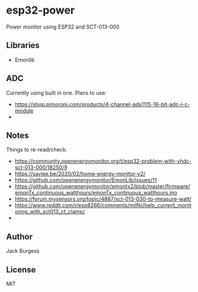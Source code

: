 # esp32-power

Power monitor using ESP32 and SCT-013-000

## Libraries

 - Emonlib

## ADC

Currently using built in one. Plans to use:
 - https://shop.pimoroni.com/products/4-channel-ads1115-16-bit-adc-i-c-module
 -

## Notes

Things to re-read/check:
 - https://community.openenergymonitor.org/t/esp32-problem-with-yhdc-sct-013-000/18250/9
 - https://savjee.be/2020/02/home-energy-monitor-v2/
 - https://github.com/openenergymonitor/EmonLib/issues/11
 - https://github.com/openenergymonitor/emontx2/blob/master/firmware/emonTx_continuous_watthours/emonTx_continuous_watthours.ino
 - https://forum.mysensors.org/topic/4887/sct-013-030-to-measure-watt/
 - https://www.reddit.com/r/esp8266/comments/milfki/help_current_monitoring_with_sct013_ct_clamp/
 -


## Author

Jack Burgess

## License

MIT

